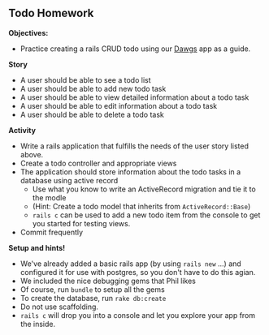 ## Todo Homework

**Objectives:**

* Practice creating a rails CRUD todo using our [Dawgs](https://github.com/tibbon/WDI_Summer_Public/tree/master/examples/rails/dawgs) app as a guide.

**Story**

* A user should be able to see a todo list
* A user should be able to add new todo task
* A user should be able to view detailed information about a todo task
* A user should be able to edit information about a todo task
* A user should be able to delete a todo task

**Activity**
* Write a rails application that fulfills the needs of the user story listed above.
* Create a todo controller and appropriate views
* The application should store information about the todo tasks in a database using active record
  * Use what you know to write an ActiveRecord migration and tie it to the modle
  * (Hint: Create a todo model that inherits from `ActiveRecord::Base`)
   * `rails c` can be used to add a new todo item from the console to get you started for testing views.
* Commit frequently

**Setup and hints!**
* We've already added a basic rails app (by using `rails new` ...)  and configured it for use with postgres,
  so you don't have to do this agian.
* We included the nice debugging gems that Phil likes
* Of course, run `bundle` to setup all the gems
* To create the database, run `rake db:create`
* Do not use scaffolding.
* `rails c` will drop you into a console and let you explore your app from the inside.